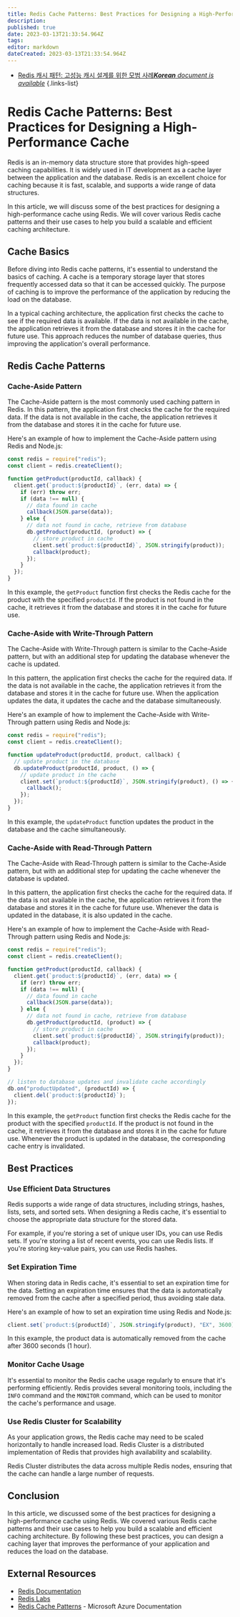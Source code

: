 ```yaml
---
title: Redis Cache Patterns: Best Practices for Designing a High-Performance Cache
description: 
published: true
date: 2023-03-13T21:33:54.964Z
tags: 
editor: markdown
dateCreated: 2023-03-13T21:33:54.964Z
---
```


- [Redis 캐시 패턴: 고성능 캐시 설계를 위한 모범 사례***Korean** document is available*](/ko/Knowledge-base/NoSQL/redis-cache-patterns-best-practices-for-designing-a-high-performance-cache)
{.links-list}



# Redis Cache Patterns: Best Practices for Designing a High-Performance Cache

Redis is an in-memory data structure store that provides high-speed caching capabilities. It is widely used in IT development as a cache layer between the application and the database. Redis is an excellent choice for caching because it is fast, scalable, and supports a wide range of data structures.

In this article, we will discuss some of the best practices for designing a high-performance cache using Redis. We will cover various Redis cache patterns and their use cases to help you build a scalable and efficient caching architecture. 

## Cache Basics

Before diving into Redis cache patterns, it's essential to understand the basics of caching. A cache is a temporary storage layer that stores frequently accessed data so that it can be accessed quickly. The purpose of caching is to improve the performance of the application by reducing the load on the database. 

In a typical caching architecture, the application first checks the cache to see if the required data is available. If the data is not available in the cache, the application retrieves it from the database and stores it in the cache for future use. This approach reduces the number of database queries, thus improving the application's overall performance. 

## Redis Cache Patterns

### Cache-Aside Pattern 

The Cache-Aside pattern is the most commonly used caching pattern in Redis. In this pattern, the application first checks the cache for the required data. If the data is not available in the cache, the application retrieves it from the database and stores it in the cache for future use. 

Here's an example of how to implement the Cache-Aside pattern using Redis and Node.js: 

```JavaScript
const redis = require("redis");
const client = redis.createClient();

function getProduct(productId, callback) {
  client.get(`product:${productId}`, (err, data) => {
    if (err) throw err;
    if (data !== null) {
      // data found in cache
      callback(JSON.parse(data));
    } else {
      // data not found in cache, retrieve from database
      db.getProduct(productId, (product) => {
        // store product in cache
        client.set(`product:${productId}`, JSON.stringify(product));
        callback(product);
      });
    }
  });
}
```

In this example, the `getProduct` function first checks the Redis cache for the product with the specified `productId`. If the product is not found in the cache, it retrieves it from the database and stores it in the cache for future use. 

### Cache-Aside with Write-Through Pattern

The Cache-Aside with Write-Through pattern is similar to the Cache-Aside pattern, but with an additional step for updating the database whenever the cache is updated. 

In this pattern, the application first checks the cache for the required data. If the data is not available in the cache, the application retrieves it from the database and stores it in the cache for future use. When the application updates the data, it updates the cache and the database simultaneously. 

Here's an example of how to implement the Cache-Aside with Write-Through pattern using Redis and Node.js: 

```JavaScript
const redis = require("redis");
const client = redis.createClient();

function updateProduct(productId, product, callback) {
  // update product in the database
  db.updateProduct(productId, product, () => {
    // update product in the cache
    client.set(`product:${productId}`, JSON.stringify(product), () => {
      callback();
    });
  });
}
```

In this example, the `updateProduct` function updates the product in the database and the cache simultaneously. 

### Cache-Aside with Read-Through Pattern

The Cache-Aside with Read-Through pattern is similar to the Cache-Aside pattern, but with an additional step for updating the cache whenever the database is updated. 

In this pattern, the application first checks the cache for the required data. If the data is not available in the cache, the application retrieves it from the database and stores it in the cache for future use. Whenever the data is updated in the database, it is also updated in the cache. 

Here's an example of how to implement the Cache-Aside with Read-Through pattern using Redis and Node.js:

```JavaScript
const redis = require("redis");
const client = redis.createClient();

function getProduct(productId, callback) {
  client.get(`product:${productId}`, (err, data) => {
    if (err) throw err;
    if (data !== null) {
      // data found in cache
      callback(JSON.parse(data));
    } else {
      // data not found in cache, retrieve from database
      db.getProduct(productId, (product) => {
        // store product in cache
        client.set(`product:${productId}`, JSON.stringify(product));
        callback(product);
      });
    }
  });
}

// listen to database updates and invalidate cache accordingly
db.on("productUpdated", (productId) => {
  client.del(`product:${productId}`);
});
```

In this example, the `getProduct` function first checks the Redis cache for the product with the specified `productId`. If the product is not found in the cache, it retrieves it from the database and stores it in the cache for future use. Whenever the product is updated in the database, the corresponding cache entry is invalidated. 

## Best Practices

### Use Efficient Data Structures

Redis supports a wide range of data structures, including strings, hashes, lists, sets, and sorted sets. When designing a Redis cache, it's essential to choose the appropriate data structure for the stored data. 

For example, if you're storing a set of unique user IDs, you can use Redis sets. If you're storing a list of recent events, you can use Redis lists. If you're storing key-value pairs, you can use Redis hashes. 

### Set Expiration Time

When storing data in Redis cache, it's essential to set an expiration time for the data. Setting an expiration time ensures that the data is automatically removed from the cache after a specified period, thus avoiding stale data. 

Here's an example of how to set an expiration time using Redis and Node.js: 

```JavaScript
client.set(`product:${productId}`, JSON.stringify(product), "EX", 3600);
```

In this example, the product data is automatically removed from the cache after 3600 seconds (1 hour). 

### Monitor Cache Usage

It's essential to monitor the Redis cache usage regularly to ensure that it's performing efficiently. Redis provides several monitoring tools, including the `INFO` command and the `MONITOR` command, which can be used to monitor the cache's performance and usage. 

### Use Redis Cluster for Scalability

As your application grows, the Redis cache may need to be scaled horizontally to handle increased load. Redis Cluster is a distributed implementation of Redis that provides high availability and scalability. 

Redis Cluster distributes the data across multiple Redis nodes, ensuring that the cache can handle a large number of requests. 

## Conclusion

In this article, we discussed some of the best practices for designing a high-performance cache using Redis. We covered various Redis cache patterns and their use cases to help you build a scalable and efficient caching architecture. By following these best practices, you can design a caching layer that improves the performance of your application and reduces the load on the database.

## External Resources

- [Redis Documentation](https://redis.io/documentation)
- [Redis Labs](https://redislabs.com/)
- [Redis Cache Patterns](https://docs.microsoft.com/en-us/azure/architecture/patterns/cache-aside/) - Microsoft Azure Documentation